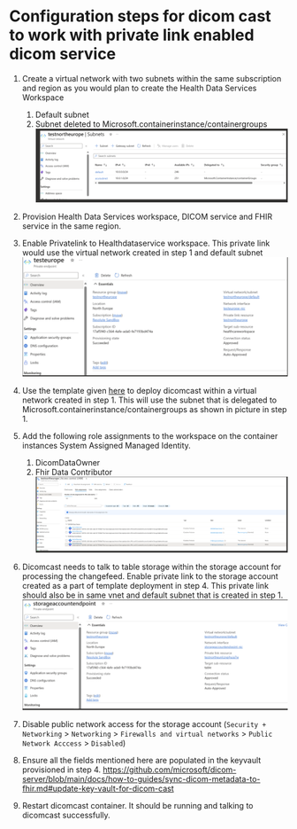 # Configuration steps for dicom cast to work with private link enabled dicom service

1. Create a virtual network with two subnets within the same subscription and region as you would plan to create the Health Data Services Workspace
    1. Default subnet
    2. Subnet deleted to Microsoft.containerinstance/containergroups
![Alt text](image.png)

2. Provision Health Data Services workspace, DICOM service and FHIR service in the same region.
3. Enable Privatelink to Healthdataservice workspace. This private link would use the virtual network created in step 1 and default subnet
![Alt text](image-1.png)

4. Use the template given [here](DicomcastDeploymentTemplate.md) to deploy dicomcast within a virtual network created in step 1. This will use the subnet that is delegated to Microsoft.containerinstance/containergroups as shown in picture in step 1. 
5. Add the following role assignments to the workspace on the container instances System Assigned Managed Identity. 
    1. DicomDataOwner 
    2. Fhir Data Contributor   
![Alt text](image-2.png)

6. Dicomcast needs to talk to table storage within the storage account for processing the changefeed. Enable private link to the storage account created as a part of template deployment in step 4. This private link should also be in same vnet and default subnet that is created in step 1. 
![Alt text](image-3.png)

7. Disable public network access for the storage account (`Security + Networking` > `Networking` > `Firewalls and virtual networks` > `Public Network Acccess` > `Disabled`)

8. Ensure all the fields mentioned here are populated in the keyvault provisioned in step 4. https://github.com/microsoft/dicom-server/blob/main/docs/how-to-guides/sync-dicom-metadata-to-fhir.md#update-key-vault-for-dicom-cast 

9. Restart dicomcast container. It should be running and talking to dicomcast successfully. 

